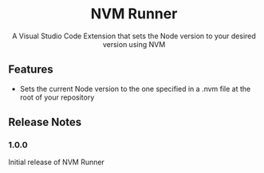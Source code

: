 <h1 align=center>NVM Runner</h1>
<p align=center>A Visual Studio Code Extension that sets the Node version to your desired version using NVM</p>

## Features

- Sets the current Node version to the one specified in a .nvm file at the root of your repository

## Release Notes

### 1.0.0

Initial release of NVM Runner
